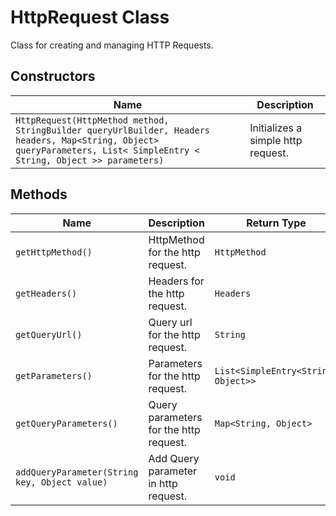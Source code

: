 
# HttpRequest Class

Class for creating and managing HTTP Requests.

## Constructors

| Name | Description |
|  --- | --- |
| `HttpRequest(HttpMethod method, StringBuilder queryUrlBuilder, Headers headers, Map<String, Object> queryParameters, List< SimpleEntry < String, Object >> parameters)` | Initializes a simple http request. |

## Methods

| Name | Description | Return Type |
|  --- | --- | --- |
| `getHttpMethod()` | HttpMethod for the http request. | `HttpMethod` |
| `getHeaders()` | Headers for the http request. | `Headers` |
| `getQueryUrl()` | Query url for the http request. | `String` |
| `getParameters()` | Parameters for the http request. | `List<SimpleEntry<String, Object>>` |
| `getQueryParameters()` | Query parameters for the http request. | `Map<String, Object>` |
| `addQueryParameter(String key, Object value)` | Add Query parameter in http request. | `void` |

